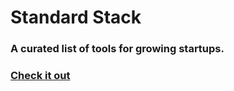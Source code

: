 # Standard Stack

### A curated list of tools for growing startups.

### [Check it out](http://www.standardstack.com/)
